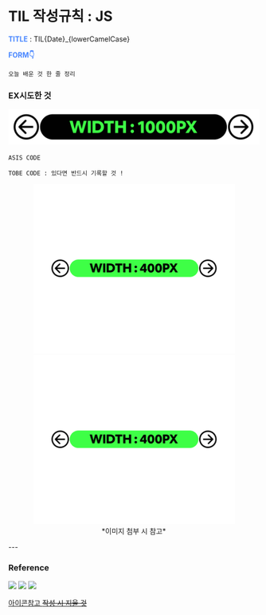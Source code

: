 # TIL 작성규칙 : JS

**<span style="color:#4886FF">TITLE</span>** : TIL{Date}_{lowerCamelCase}



**<span style="color:#4886FF">FORM👇</span>** 

```
오늘 배운 것 한 줄 정리 
```

### **EX시도한 것**
![ex_image](./asset/image/ex_image.png)


```
ASIS CODE
```

```
TOBE CODE : 있다면 반드시 기록할 것 !
```

<p align="center">
  <img src="./asset/image/ex_image2.png" width="405" />
  <img src="./asset/image/ex_image2.png" width="405" />
  <br>*이미지 첨부 시 참고*
</p>
---

### **Reference**
<a href="https://www.notion.so/miniyoon/Minhee-Yoon-deca2ff59d4345119eed55b1ecb2d53a">
<img src="https://img.shields.io/badge/참고한 글의 출처와 링크 표기-000000?style=flat-square&logo=Notion&logoColor=white&link="/></a>

<a href="">
<img src="https://img.shields.io/badge/참고한 글의 출처와 링크 표기-4886FF?style=flat-square&logo=Facebook&logoColor=white&link="/></a>

<a href="">
<img src="https://img.shields.io/badge/참고한 글의 출처와 링크 표기-FF5700?style=flat-square&logo=Bloglovin&logoColor=white&link="/></a>

[아이콘참고 ~~작성 시 지울 것~~ ](https://simpleicons.org/)